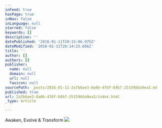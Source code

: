 ```yaml
---
inFeed: true
hasPage: true
inNav: false
inLanguage: null
starred: false
keywords: []
description: ''
datePublished: '2016-01-11T20:15:06.975Z'
dateModified: '2016-01-11T20:14:15.606Z'
title: ''
author: []
authors: []
publisher:
  name: null
  domain: null
  url: null
  favicon: null
sourcePath: _posts/2016-01-11-2a7b6ae3-0a8b-47df-84b7-251598da9ea3.md
published: true
url: 2a7b6ae3-0a8b-47df-84b7-251598da9ea3/index.html
_type: Article

---
```

Awaken, Evolve & Transform
![](https://the-grid-user-content.s3-us-west-2.amazonaws.com/d6fd3ab9-3ac9-452d-b571-753b6d232f24.jpg)
